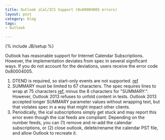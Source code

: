 ```yaml
---
title: Outlook iCal/ICS Support (0x80004005 errors)
layout: post
category: blog
tags:
- Outlook

---
```

{% include JB/setup %}

Outlook has reasonable support for Internet Calendar Subscriptions.
However, the implementation deviates from spec in several significant ways.
If you do not account for the deviations, users receive the error code 0x80004005.

1. DTEND is required, so start-only events are not supported. [ref](https://answers.microsoft.com/en-us/office/forum/office_2013_release-outlook/internet-calendar-subscriptions-error-0x80004005/31dc0c54-a0ca-4304-9227-18d2e1325b87?page=5)
1. SUMMARY must be limited to 67 characters. The spec requires lines to wrap at 75 characters [ref](https://icalendar.org/iCalendar-RFC-5545/3-1-content-lines.html), minus the 8 characters for "SUMMARY:".
However, Outlook 2013 refuses to unfold content in tests.
Outlook 2013 accepted longer SUMMARY parameter values without wrapping text, but that violates spec in a way that might impact other clients.
1. Periodically, the ical subscriptions simply get stuck and may report this error even though the ical feeds are compliant. Depending on the number feeds, you can (1) remove and re-add the calendar subscriptions, or (2) close outlook, delete/rename the calendar PST file, and allow Outlook to recreate it.
